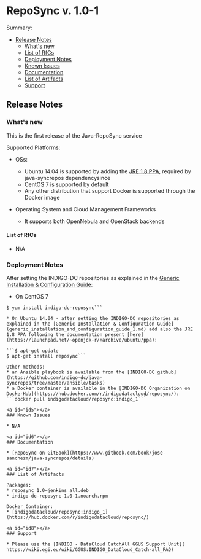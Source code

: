 # RepoSync v. 1.0-1


Summary:
* [Release Notes](#id1)
  * [What's new](#id2)
  * [List of RfCs](#id3)
  * [Deployment Notes](#id4)
  * [Known Issues](#id5)
  * [Documentation](#id6)
  * [List of Artifacts](#id7)
  * [Support](#id8)


<a id="id1"></a>
## Release Notes

<a id="id2"></a>
### What's new

This is the first release of the Java-RepoSync service

Supported Platforms:
* OSs:
  *  Ubuntu 14.04 is supported by adding the [JRE 1.8 PPA](https://launchpad.net/~openjdk-r/+archive/ubuntu/ppa), required by java-syncrepos dependencysince 
  * CentOS 7 is supported by default
  * Any other distribution that support Docker is supported through the Docker image

* Operating System and Cloud Management Frameworks
  * It supports both OpenNebula and OpenStack backends

<a id="id3"></a>
#### List of RfCs 

* N/A

<a id="id4"></a>
### Deployment Notes

After setting the INDIGO-DC repositories as explained in the [Generic Installation & Configuration Guide](generic_installation_and_configuration_guide_1.md):
* On CentOS 7 

```$ yum clean all
$ yum install indigo-dc-reposync```

* On Ubuntu 14.04 - after setting the INDIGO-DC repositories as explained in the [Generic Installation & Configuration Guide](generic_installation_and_configuration_guide_1.md) add also the JRE 1.8 PPA following the documentation present [here](https://launchpad.net/~openjdk-r/+archive/ubuntu/ppa):

```$ apt-get update
$ apt-get install reposync```

Other methods:
* an Ansible playbook is available from the [INDIGO-DC github](https://github.com/indigo-dc/java-syncrepos/tree/master/ansible/tasks)
* a Docker container is available in the [INDIGO-DC Organization on DockerHub](https://hub.docker.com/r/indigodatacloud/reposync/):
```docker pull indigodatacloud/reposync:indigo_1```

<a id="id5"></a>
### Known Issues

* N/A

<a id="id6"></a>
### Documentation

* [RepoSync on GitBook](https://www.gitbook.com/book/jose-sanchezm/java-syncrepos/details)

<a id="id7"></a>
### List of Artifacts

Packages:
* reposync_1.0~jenkins_all.deb
* indigo-dc-reposync-1.0-1.noarch.rpm

Docker Container:
* [indigodatacloud/reposync:indigo_1](https://hub.docker.com/r/indigodatacloud/reposync/)

<a id="id8"></a>
### Support

* Please use the [INDIGO - DataCloud CatchAll GGUS Support Unit](
https://wiki.egi.eu/wiki/GGUS:INDIGO_DataCloud_Catch-all_FAQ)